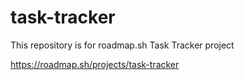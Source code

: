 # task-tracker
This repository is for roadmap.sh Task Tracker project

https://roadmap.sh/projects/task-tracker
